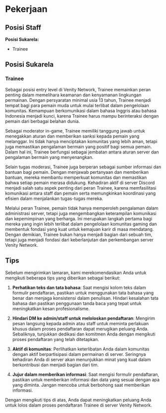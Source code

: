 # Pekerjaan


## Posisi Staff


**Posisi Sukarela:**
- Trainee


## Posisi Sukarela

### Trainee
Sebagai posisi entry level di Venity Network, Trainee memainkan peran penting dalam memelihara keamanan dan kenyamanan lingkungan permainan. Dengan persyaratan minimal usia 13 tahun, Trainee menjadi tempat bagi para pemain muda untuk mulai terlibat dalam pengelolaan komunitas. Kemampuan berkomunikasi dalam bahasa Inggris atau bahasa Indonesia menjadi kunci, karena Trainee harus mampu berinteraksi dengan pemain dari berbagai belahan dunia.

Sebagai moderator in-game, Trainee memiliki tanggung jawab untuk menegakkan aturan dan memberikan sanksi kepada pemain yang melanggar. Ini tidak hanya menciptakan komunitas yang lebih aman, tetapi juga memastikan pengalaman bermain yang positif bagi semua pemain. Dalam hal ini, Trainee berfungsi sebagai jembatan antara aturan server dan pengalaman bermain yang menyenangkan.

Selain tugas moderasi, Trainee juga berperan sebagai sumber informasi dan bantuan bagi pemain. Dengan menjawab pertanyaan dan memberikan bantuan, mereka membantu memperkuat komunitas dan memastikan bahwa setiap pemain merasa didukung. Kehadiran aktif di server Discord menjadi salah satu aspek penting dari peran Trainee, karena memfasilitasi komunikasi antara staff dan pemain serta memungkinkan koordinasi yang efisien dalam menjalankan tugas-tugas mereka.

Melalui peran Trainee, pemain tidak hanya memperoleh pengalaman dalam administrasi server, tetapi juga mengembangkan keterampilan komunikasi dan kepemimpinan yang berharga. Ini merupakan langkah pertama bagi mereka yang ingin lebih terlibat dalam pengelolaan komunitas gaming dan membentuk fondasi yang kuat untuk kemajuan karir di masa mendatang. Dengan demikian, Trainee bukan hanya menjadi bagian dari sebuah tim, tetapi juga menjadi fondasi dari keberlanjutan dan perkembangan server Venity Network.

## Tips
Sebelum mengirimkan lamaran, kami merekomendasikan Anda untuk mengikuti beberapa tips yang diberikan sebagai berikut:

1. **Perhatikan teks dan tata bahasa**: Saat mengisi kolom teks dalam formulir pendaftaran, pastikan untuk menggunakan tata bahasa yang benar dan menjaga konsistensi dalam penulisan. Hindari kesalahan tata bahasa dan pastikan penggunaan tanda baca yang tepat untuk meningkatkan kesan profesionalisme.

2. **Hindari DM ke admin/staff untuk meloloskan pendaftaran**: Mengirim pesan langsung kepada admin atau staff untuk meminta perlakuan khusus dalam proses pendaftaran dapat merugikan peluang Anda. Sebaliknya, tunjukkan dedikasi dan komitmen Anda dengan mengikuti proses pendaftaran yang telah ditetapkan.

3. **Aktif di komunitas**: Perlihatkan keterlibatan Anda dalam komunitas dengan aktif berpartisipasi dalam permainan di server. Seringnya kehadiran Anda di server akan menunjukkan minat yang kuat dalam berkontribusi dan menjadi bagian dari tim.

4. **Jujur dalam memberikan informasi**: Saat mengisi formulir pendaftaran, pastikan untuk memberikan informasi dan data yang sesuai dengan apa yang diminta. Jangan mencoba untuk berbohong saat memberikan informasi.

Dengan mengikuti tips di atas, Anda dapat meningkatkan peluang Anda untuk lolos dalam proses pendaftaran Trainee di server Venity Network.
